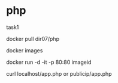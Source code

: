 # php
task1







docker pull dir07/php 





docker images 





docker run -d -it -p 80:80 imageid




curl localhost/app.php or publicip/app.php
